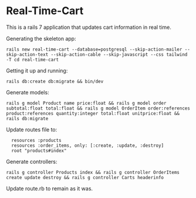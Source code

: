 # Real-Time-Cart

This is a rails 7 application that updates cart information in real time.

Generating the skeleton app:
```
rails new real-time-cart --database=postgresql --skip-action-mailer --skip-action-text --skip-action-cable --skip-javascript --css tailwind -T cd real-time-cart
```

Getting it up and running:
```
rails db:create db:migrate && bin/dev
``` 

Generate models:
```
rails g model Product name price:float && rails g model order subtotal:float total:float && rails g model OrderItem order:references product:references quantity:integer total:float unitprice:float && rails db:migrate

```

Update routes file to:
```
  resources :products
  resources :order_items, only: [:create, :update, :destroy]
  root "products#index"
```

Generate controllers:
```
rails g controller Products index && rails g controller OrderItems create update destroy && rails g controller Carts headerinfo
```
Update route.rb to remain as it was.
